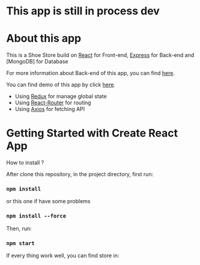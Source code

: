 # This app is still in process dev

# About this app

This is a Shoe Store build on [React](https://reactjs.org/) for Front-end, [Express](https://expressjs.com/) for Back-end and [MongoDB] for Database

For more information about Back-end of this app, you can find [here](https://github.com/trong2409/TNstore-back-end).

You can find demo of this app by click [here](https://shoe-store-tn.vercel.app/).

-   Using [Redux](https://redux-toolkit.js.org/) for manage global state
-   Using [React-Router](https://reactrouter.com/en/main) for routing
-   Using [Axios]() for fetching API

# Getting Started with Create React App

How to install ?

After clone this repository, in the project directory, first run:

### `npm install`

or this one if have some problems

### `npm install --force`

Then, run:

### `npm start`

If every thing work well, you can find store in:
